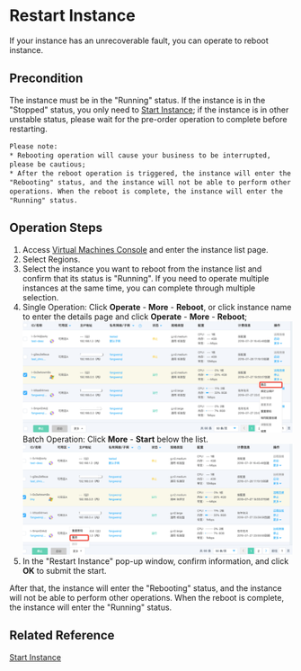 # Restart Instance

If your instance has an unrecoverable fault, you can operate to reboot instance.

## Precondition

The instance must be in the "Running" status. If the instance is in the "Stopped" status, you only need to [Start Instance](Start-Instance.md); if the instance is in other unstable status, please wait for the pre-order operation to complete before restarting.
	
	Please note:
	* Rebooting operation will cause your business to be interrupted, please be cautious;
	* After the reboot operation is triggered, the instance will enter the "Rebooting" status, and the instance will not be able to perform other operations. When the reboot is complete, the instance will enter the "Running" status.


## Operation Steps
1. Access [Virtual Machines Console](https://cns-console.jdcloud.com/host/compute/list) and enter the instance list page.
2. Select Regions.
3. Select the instance you want to reboot from the instance list and confirm that its status is "Running". If you need to operate multiple instances at the same time, you can complete through multiple selection.
4. Single Operation: Click **Operate** - **More** - **Reboot**, or click instance name to enter the details page and click **Operate** - **More** - **Reboot**;<br>![](../../../../../image/vm/rebootinstance1.png)
<br>Batch Operation: Click **More** - **Start** below the list.
![](../../../../../image/vm/rebootinstance2.png)
5. In the "Restart Instance" pop-up window, confirm information, and click **OK** to submit the start.

After that, the instance will enter the "Rebooting" status, and the instance will not be able to perform other operations. When the reboot is complete, the instance will enter the "Running" status.

## Related Reference

[Start Instance](Start-Instance.md)
